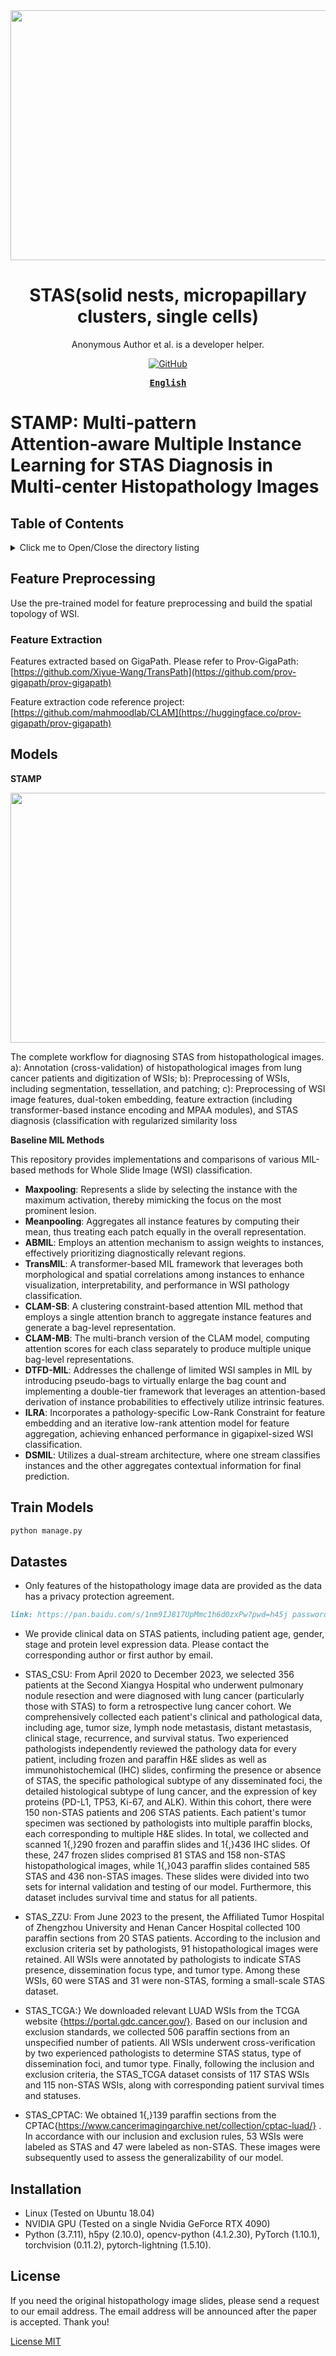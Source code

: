 

<div align="center">
  <a href="(https://github.com/panliangrui/AAAI2026/blob/main/STAS.jpg)">
    <img src="https://github.com/panliangrui/AAAI2026/blob/main/STAS.jpg" width="800" height="400" />
  </a>

  <h1>STAS(solid nests, micropapillary clusters, single cells)</h1>

  <p>
  Anonymous Author et al. is a developer helper.
  </p>

  <p>
    <a href="https://github.com/misitebao/yakia/blob/main/LICENSE">
      <img alt="GitHub" src="https://img.shields.io/github/license/misitebao/yakia"/>
    </a>
  </p>

  <!-- <p>
    <a href="#">Installation</a> | 
    <a href="#">Documentation</a> | 
    <a href="#">Twitter</a> | 
    <a href="https://discord.gg/zRC5BfDhEu">Discord</a>
  </p> -->

  <div>
  <strong>
  <samp>

[English](README.md)

  </samp>
  </strong>
  </div>
</div>

# STAMP: Multi‑pattern Attention‑aware Multiple Instance Learning for STAS Diagnosis in Multi‑center Histopathology Images

## Table of Contents

<details>
  <summary>Click me to Open/Close the directory listing</summary>

- [Table of Contents](#table-of-contents)
- [Feature Preprocessing](#Feature-Preprocessing)
- [Feature Extraction](#Feature-Extraction)
- [Models](#Train-models)
- [Train Models](#Train-models)
- [Datastes](#Datastes)
- [Installation](#Installation)
- [License](#license)

</details>

## Feature Preprocessing

Use the pre-trained model for feature preprocessing and build the spatial topology of WSI.

### Feature Extraction

Features extracted based on GigaPath.
Please refer to Prov-GigaPath: [https://github.com/Xiyue-Wang/TransPath](https://github.com/prov-gigapath/prov-gigapath)

Feature extraction code reference project: [https://github.com/mahmoodlab/CLAM](https://huggingface.co/prov-gigapath/prov-gigapath)


## Models
**STAMP**

  <a href="(https://github.com/panliangrui/AAAI2026/blob/main/liucheng.jpg)">
    <img src="https://github.com/panliangrui/AAAI2026/blob/main/liucheng.jpg" width="800" height="400" />
  </a>

The complete workflow for diagnosing STAS from histopathological images. a): Annotation (cross-validation) of histopathological images from lung cancer patients and digitization of WSIs; b): Preprocessing of WSIs, including segmentation, tessellation, and patching; c): Preprocessing of WSI image features, dual-token embedding, feature extraction (including transformer-based instance encoding and MPAA modules), and STAS diagnosis (classification with regularized similarity loss



**Baseline MIL Methods**

This repository provides implementations and comparisons of various MIL-based methods for Whole Slide Image (WSI) classification.

- **Maxpooling**: Represents a slide by selecting the instance with the maximum activation, thereby mimicking the focus on the most prominent lesion.
- **Meanpooling**: Aggregates all instance features by computing their mean, thus treating each patch equally in the overall representation.
- **ABMIL**: Employs an attention mechanism to assign weights to instances, effectively prioritizing diagnostically relevant regions.
- **TransMIL**: A transformer-based MIL framework that leverages both morphological and spatial correlations among instances to enhance visualization, interpretability, and performance in WSI pathology classification.
- **CLAM-SB**: A clustering constraint-based attention MIL method that employs a single attention branch to aggregate instance features and generate a bag-level representation.
- **CLAM-MB**: The multi-branch version of the CLAM model, computing attention scores for each class separately to produce multiple unique bag-level representations.
- **DTFD-MIL**: Addresses the challenge of limited WSI samples in MIL by introducing pseudo-bags to virtually enlarge the bag count and implementing a double-tier framework that leverages an attention-based derivation of instance probabilities to effectively utilize intrinsic features.
- **ILRA**: Incorporates a pathology-specific Low-Rank Constraint for feature embedding and an iterative low-rank attention model for feature aggregation, achieving enhanced performance in gigapixel-sized WSI classification.
- **DSMIL**: Utilizes a dual-stream architecture, where one stream classifies instances and the other aggregates contextual information for final prediction.

## Train Models
```markdown
python manage.py
```


## Datastes

- Only features of the histopathology image data are provided as the data has a privacy protection agreement.
```markdown
link: https://pan.baidu.com/s/1nm9IJ817UpMmc1h6d0zxPw?pwd=h45j password: h45j 
```
- We provide clinical data on STAS patients, including patient age, gender, stage and protein level expression data.
Please contact the corresponding author or first author by email.
- STAS_CSU: From April 2020 to December 2023, we selected 356 patients at the Second Xiangya Hospital who underwent pulmonary nodule resection and were diagnosed with lung cancer (particularly those with STAS) to form a retrospective lung cancer cohort. We comprehensively collected each patient's clinical and pathological data, including age, tumor size, lymph node metastasis, distant metastasis, clinical stage, recurrence, and survival status. Two experienced pathologists independently reviewed the pathology data for every patient, including frozen and paraffin H\&E slides as well as immunohistochemical (IHC) slides, confirming the presence or absence of STAS, the specific pathological subtype of any disseminated foci, the detailed histological subtype of lung cancer, and the expression of key proteins (PD-L1, TP53, Ki-67, and ALK). Within this cohort, there were 150 non-STAS patients and 206 STAS patients. Each patient's tumor specimen was sectioned by pathologists into multiple paraffin blocks, each corresponding to multiple H\&E slides. In total, we collected and scanned 1{,}290 frozen and paraffin slides and 1{,}436 IHC slides. Of these, 247 frozen slides comprised 81 STAS and 158 non-STAS histopathological images, while 1{,}043 paraffin slides contained 585 STAS and 436 non-STAS images. These slides were divided into two sets for internal validation and testing of our model. Furthermore, this dataset includes survival time and status for all patients.

- STAS_ZZU: From June 2023 to the present, the Affiliated Tumor Hospital of Zhengzhou University and Henan Cancer Hospital collected 100 paraffin sections from 20 STAS patients. According to the inclusion and exclusion criteria set by pathologists, 91 histopathological images were retained. All WSIs were annotated by pathologists to indicate STAS presence, dissemination focus type, and tumor type. Among these WSIs, 60 were STAS and 31 were non-STAS, forming a small-scale STAS dataset.

- STAS_TCGA:} We downloaded relevant LUAD WSIs from the TCGA website {https://portal.gdc.cancer.gov/}. Based on our inclusion and exclusion standards, we collected 506 paraffin sections from an unspecified number of patients. All WSIs underwent cross-verification by two experienced pathologists to determine STAS status, type of dissemination foci, and tumor type. Finally, following the inclusion and exclusion criteria, the STAS\_TCGA dataset consists of 117 STAS WSIs and 115 non-STAS WSIs, along with corresponding patient survival times and statuses.

- STAS_CPTAC: We obtained 1{,}139 paraffin sections from the CPTAC{https://www.cancerimagingarchive.net/collection/cptac-luad/} . In accordance with our inclusion and exclusion rules, 53 WSIs were labeled as STAS and 47 were labeled as non-STAS. These images were subsequently used to assess the generalizability of our model.

## Installation
- Linux (Tested on Ubuntu 18.04)
- NVIDIA GPU (Tested on a single Nvidia GeForce RTX 4090)
- Python (3.7.11), h5py (2.10.0), opencv-python (4.1.2.30), PyTorch (1.10.1), torchvision (0.11.2), pytorch-lightning (1.5.10).


## License
If you need the original histopathology image slides, please send a request to our email address. The email address will be announced after the paper is accepted. Thank you!

[License MIT](../LICENSE)
